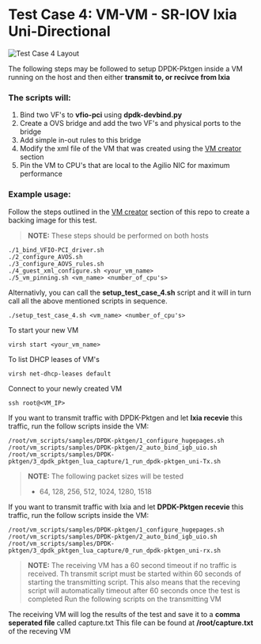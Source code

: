 # Test Case 4: VM-VM - SR-IOV Ixia Uni-Directional

![Test Case 4 Layout](https://github.com/netronome-support/IVG/blob/master/aovs_2.6B/test_case_2/test_case_2_layout.png?raw=true)

The following steps may be followed to setup DPDK-Pktgen inside a VM running on the host and then either **transmit to, or recivce from Ixia**

### The scripts will:
1. Bind two VF's to **vfio-pci** using **dpdk-devbind.py**
2. Create a OVS bridge and add the two VF's and physical ports to the bridge
4. Add simple in-out rules to this bridge
5. Modify the xml file of the VM that was created using the [VM creator](https://github.com/netronome-support/IVG/tree/master/aovs_2.6B/vm_creator/ubuntu) section
5. Pin the VM to CPU's that are local to the Agilio NIC for maximum performance

### Example usage:
Follow the steps outlined in the [VM creator](https://github.com/netronome-support/IVG/tree/master/aovs_2.6B/vm_creator/ubuntu) section of this repo to create a backing image for this test.
>**NOTE:**
>These steps should be performed on both hosts
```
./1_bind_VFIO-PCI_driver.sh
./2_configure_AVOS.sh
./3_configure_AOVS_rules.sh
./4_guest_xml_configure.sh <your_vm_name>
./5_vm_pinning.sh <vm_name> <number_of_cpu's>
```

Alternativly, you can call the **setup_test_case_4.sh** script and it will in turn call all the above mentioned scripts in sequence.
```
./setup_test_case_4.sh <vm_name> <number_of_cpu's>
```
To start your new VM
```
virsh start <your_vm_name>
```
To list DHCP leases of VM's
```
virsh net-dhcp-leases default
```
Connect to your newly created VM
```
ssh root@<VM_IP>
```
If you want to transmit traffic with DPDK-Pktgen and let **Ixia recevie** this traffic, run the follow scripts inside the VM:
```
/root/vm_scripts/samples/DPDK-pktgen/1_configure_hugepages.sh
/root/vm_scripts/samples/DPDK-pktgen/2_auto_bind_igb_uio.sh
/root/vm_scripts/samples/DPDK-pktgen/3_dpdk_pktgen_lua_capture/1_run_dpdk-pktgen_uni-Tx.sh
```
> **NOTE:**
> The following packet sizes will be tested
> - 64, 128, 256, 512, 1024, 1280, 1518

If you want to transmit traffic with Ixia and let **DPDK-Pktgen recevie** this traffic, run the follow scripts inside the VM:
```
/root/vm_scripts/samples/DPDK-pktgen/1_configure_hugepages.sh
/root/vm_scripts/samples/DPDK-pktgen/2_auto_bind_igb_uio.sh
/root/vm_scripts/samples/DPDK-pktgen/3_dpdk_pktgen_lua_capture/0_run_dpdk-pktgen_uni-rx.sh
```
> **NOTE:**
> The receiving VM has a 60 second timeout if no traffic is received. Th transmit script must be started within 60 seconds of starting the transmitting script. This also means that the receving script will automatically timeout after 60 seconds once the test is completed
Run the following scripts on the transmitting VM

The receiving VM will log the results of the test and save it to a **comma seperated file** called capture.txt
This file can be found at **/root/capture.txt** of the receving VM

